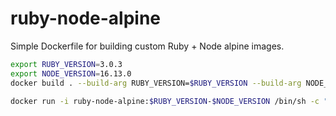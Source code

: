 # ruby-node-alpine

Simple Dockerfile for building custom Ruby + Node alpine images.

```sh
export RUBY_VERSION=3.0.3
export NODE_VERSION=16.13.0
docker build . --build-arg RUBY_VERSION=$RUBY_VERSION --build-arg NODE_VERSION=$NODE_VERSION --tag ruby-node-alpine:$RUBY_VERSION-$NODE_VERSION

docker run -i ruby-node-alpine:$RUBY_VERSION-$NODE_VERSION /bin/sh -c "ruby --version && node --version"
```
